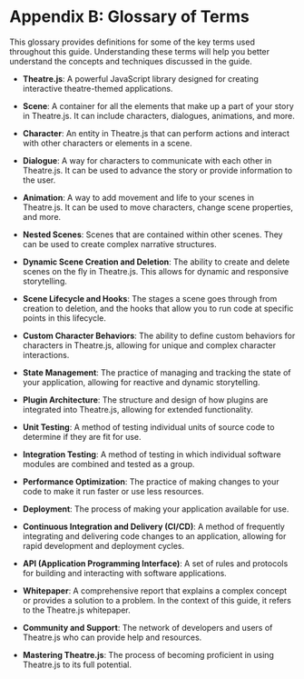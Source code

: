 # Appendix B: Glossary of Terms

This glossary provides definitions for some of the key terms used throughout this guide. Understanding these terms will help you better understand the concepts and techniques discussed in the guide.

- **Theatre.js**: A powerful JavaScript library designed for creating interactive theatre-themed applications.

- **Scene**: A container for all the elements that make up a part of your story in Theatre.js. It can include characters, dialogues, animations, and more.

- **Character**: An entity in Theatre.js that can perform actions and interact with other characters or elements in a scene.

- **Dialogue**: A way for characters to communicate with each other in Theatre.js. It can be used to advance the story or provide information to the user.

- **Animation**: A way to add movement and life to your scenes in Theatre.js. It can be used to move characters, change scene properties, and more.

- **Nested Scenes**: Scenes that are contained within other scenes. They can be used to create complex narrative structures.

- **Dynamic Scene Creation and Deletion**: The ability to create and delete scenes on the fly in Theatre.js. This allows for dynamic and responsive storytelling.

- **Scene Lifecycle and Hooks**: The stages a scene goes through from creation to deletion, and the hooks that allow you to run code at specific points in this lifecycle.

- **Custom Character Behaviors**: The ability to define custom behaviors for characters in Theatre.js, allowing for unique and complex character interactions.

- **State Management**: The practice of managing and tracking the state of your application, allowing for reactive and dynamic storytelling.

- **Plugin Architecture**: The structure and design of how plugins are integrated into Theatre.js, allowing for extended functionality.

- **Unit Testing**: A method of testing individual units of source code to determine if they are fit for use.

- **Integration Testing**: A method of testing in which individual software modules are combined and tested as a group.

- **Performance Optimization**: The practice of making changes to your code to make it run faster or use less resources.

- **Deployment**: The process of making your application available for use.

- **Continuous Integration and Delivery (CI/CD)**: A method of frequently integrating and delivering code changes to an application, allowing for rapid development and deployment cycles.

- **API (Application Programming Interface)**: A set of rules and protocols for building and interacting with software applications.

- **Whitepaper**: A comprehensive report that explains a complex concept or provides a solution to a problem. In the context of this guide, it refers to the Theatre.js whitepaper.

- **Community and Support**: The network of developers and users of Theatre.js who can provide help and resources.

- **Mastering Theatre.js**: The process of becoming proficient in using Theatre.js to its full potential.

